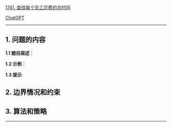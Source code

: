 [1741. 查找每个员工花费的总时间](https://leetcode.cn/problems/find-total-time-spent-by-each-employee)

[ChatGPT](chat.openai.com)

---

## 1. 问题的内容
**1.1 题目描述**：

**1.2 示例**：

**1.3 提示**:

## 2. 边界情况和约束


## 3. 算法和策略

---

